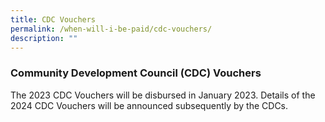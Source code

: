 ```yaml
---
title: CDC Vouchers
permalink: /when-will-i-be-paid/cdc-vouchers/
description: ""
---
```

### Community Development Council (CDC) Vouchers ###


The 2023 CDC Vouchers will be disbursed in January 2023. Details of the 2024 CDC Vouchers will be announced subsequently by the CDCs.